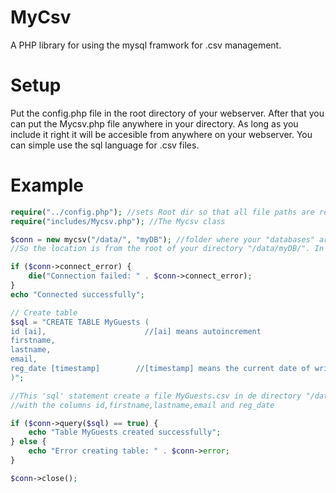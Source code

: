 # MyCsv
A PHP library for using the mysql framwork for .csv management.

# Setup
Put the config.php file in the root directory of your webserver. 
After that you can put the Mycsv.php file anywhere in your directory. As long as you include it right it will be accesible from 
anywhere on your webserver. You can simple use the sql language for .csv files. 

# Example
```php
require("../config.php"); //sets Root dir so that all file paths are relative to the webservers root
require("includes/Mycsv.php"); //The Mycsv class

$conn = new mycsv("/data/", "myDB"); //folder where your "databases" are stored and the name of your "database" aka folder. 
//So the location is from the root of your directory "/data/myDB/". In here will your tables or .csv files be stored.

if ($conn->connect_error) {
    die("Connection failed: " . $conn->connect_error);
} 
echo "Connected successfully";

// Create table
$sql = "CREATE TABLE MyGuests (
id [ai],                      //[ai] means autoincrement
firstname,
lastname,
email,
reg_date [timestamp]        //[timestamp] means the current date of writing the data to the .csv file. 
)";

//This 'sql' statement create a file MyGuests.csv in de directory "/data/myDB/" 
//with the columns id,firstname,lastname,email and reg_date

if ($conn->query($sql) == true) {
    echo "Table MyGuests created successfully";
} else {
    echo "Error creating table: " . $conn->error;
}

$conn->close();

```
